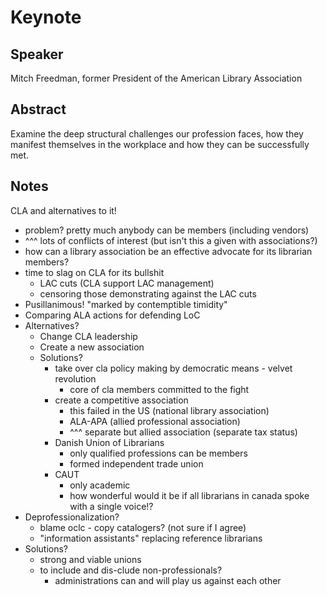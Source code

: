 Keynote
===

Speaker
---

Mitch Freedman, former President of the American Library Association


Abstract
---

Examine the deep structural challenges our profession faces, how they manifest themselves in the workplace and how they can be successfully met.


Notes
---

CLA and alternatives to it!

  * problem? pretty much anybody can be members (including vendors)
  * ^^^ lots of conflicts of interest (but isn't this a given with associations?)
  * how can a library association be an effective advocate for its librarian members?
  * time to slag on CLA for its bullshit
    * LAC cuts (CLA support LAC management)
    * censoring those demonstrating against the LAC cuts
  * Pusillanimous! "marked by contemptible timidity"
  * Comparing ALA actions for defending LoC
  * Alternatives?
    * Change CLA leadership
    * Create a new association
    * Solutions?
      * take over cla policy making by democratic means - velvet revolution
        * core of cla members committed to the fight
      * create a competitive association
        * this failed in the US (national library association)
        * ALA-APA (allied professional association)
        * ^^^ separate but allied association (separate tax status)
      * Danish Union of Librarians
        * only qualified professions can be members
        * formed independent trade union
      * CAUT
        * only academic
        * how wonderful would it be if all librarians in canada spoke with a single voice!?
  * Deprofessionalization?
    * blame oclc - copy catalogers? (not sure if I agree)
    * "information assistants" replacing reference librarians
  * Solutions?
    * strong and viable unions
    * to include and dis-clude non-professionals?
      * administrations can and will play us against each other
